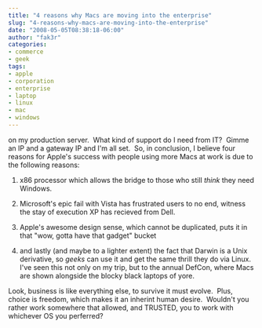 ```yaml
---
title: "4 reasons why Macs are moving into the enterprise"
slug: "4-reasons-why-macs-are-moving-into-the-enterprise"
date: "2008-05-05T08:38:18-06:00"
author: "fak3r"
categories:
- commerce
- geek
tags:
- apple
- corporation
- enterprise
- laptop
- linux
- mac
- windows
---
```


 on my production server.  What kind of support do I need from IT?  Gimme an IP and a gateway IP and I'm all set.  So, in conclusion, I believe four reasons for Apple's success with people using more Macs at work is due to the following reasons: 



	
  1. x86 processor which allows the bridge to those who still *think* they need Windows.


	
  2. Microsoft's epic fail with Vista has frustrated users to no end, witness the stay of execution XP has recieved from Dell.


	
  3. Apple's awesome design sense, which cannot be duplicated, puts it in that "wow, gotta have that gadget" bucket


	
  4. and lastly (and maybe to a lighter extent) the fact that Darwin is a Unix derivative, so *geeks* can use it and get the same thrill they do via Linux.  I've seen this not only on my trip, but to the annual DefCon, where Macs are shown alongside the blocky black laptops of yore.


Look, business is like everything else, to survive it must evolve.  Plus, choice is freedom, which makes it an inherint human desire.  Wouldn't you rather work somewhere that allowed, and TRUSTED, you to work with whichever OS you perferred?
